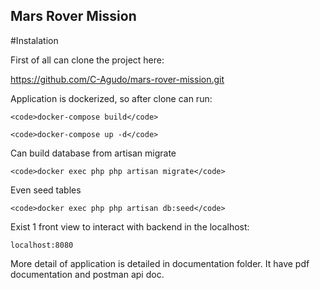 ## Mars Rover Mission

#Instalation

First of all can clone the project here:

https://github.com/C-Agudo/mars-rover-mission.git

Application is dockerized, so after clone can run:

    <code>docker-compose build</code>

    <code>docker-compose up -d</code>

Can build database from artisan migrate

    <code>docker exec php php artisan migrate</code>

Even seed tables

    <code>docker exec php php artisan db:seed</code>

Exist 1 front view to interact with backend in the localhost:

    localhost:8080

More detail of application is detailed in documentation folder. 
It have pdf documentation and postman api doc.
